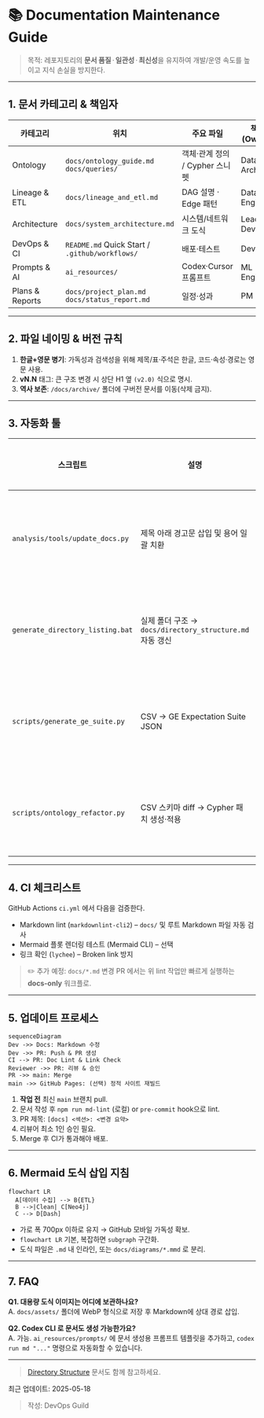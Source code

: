 # 📚 Documentation Maintenance Guide

> 목적: 레포지토리의 **문서 품질** · **일관성** · **최신성**을 유지하여 개발/운영 속도를 높이고 지식 손실을 방지한다.

---
## 1. 문서 카테고리 & 책임자
| 카테고리 | 위치 | 주요 파일 | 책임(Owner) |
|-----------|-------|-----------|-------------|
| Ontology  | `docs/ontology_guide.md` `docs/queries/` | 객체·관계 정의 / Cypher 스니펫 | Data Architect |
| Lineage & ETL | `docs/lineage_and_etl.md` | DAG 설명 · Edge 패턴 | Data Engineer |
| Architecture | `docs/system_architecture.md` | 시스템/네트워크 도식 | Lead Dev |
| DevOps & CI | `README.md` Quick Start / `.github/workflows/` | 배포·테스트 | DevOps |
| Prompts & AI | `ai_resources/` | Codex·Cursor 프롬프트 | ML Engineer |
| Plans & Reports | `docs/project_plan.md` `docs/status_report.md` | 일정·성과 | PM |

---
## 2. 파일 네이밍 & 버전 규칙
1. **한글+영문 병기**: 가독성과 검색성을 위해 제목/표·주석은 한글, 코드·속성·경로는 영문 사용.  
2. **vN.N** 태그: 큰 구조 변경 시 상단 H1 옆 `(v2.0)` 식으로 명시.  
3. **역사 보존**: `/docs/archive/` 폴더에 구버전 문서를 이동(삭제 금지).

---
## 3. 자동화 툴
| 스크립트 | 설명 | 사용 시점 |
|-----------|------|-----------|
| `analysis/tools/update_docs.py` | 제목 아래 경고문 삽입 및 용어 일괄 치환 | 대규모 용어 변경 시 | 
| `generate_directory_listing.bat` | 실제 폴더 구조 → `docs/directory_structure.md` 자동 갱신 | 폴더 추가/이동 후 | 
| `scripts/generate_ge_suite.py` | CSV → GE Expectation Suite JSON | 새 데이터셋 도입 시 | 
| `scripts/ontology_refactor.py` | CSV 스키마 diff → Cypher 패치 생성·적용 | 온톨로지 변경 시 |

---
## 4. CI 체크리스트
GitHub Actions `ci.yml` 에서 다음을 검증한다.
- Markdown lint (`markdownlint-cli2`) – `docs/` 및 루트 Markdown 파일 자동 검사
- Mermaid 플롯 렌더링 테스트 (Mermaid CLI) – 선택
- 링크 확인 (`lychee`) – Broken link 방지

> ✏️ 추가 예정: `docs/*.md` 변경 PR 에서는 위 lint 작업만 빠르게 실행하는 **docs-only** 워크플로.

---
## 5. 업데이트 프로세스
```mermaid
sequenceDiagram
Dev ->> Docs: Markdown 수정
Dev ->> PR: Push & PR 생성
CI --> PR: Doc Lint & Link Check
Reviewer ->> PR: 리뷰 & 승인
PR ->> main: Merge
main ->> GitHub Pages: (선택) 정적 사이트 재빌드
```
1. **작업 전** 최신 `main` 브랜치 pull.  
2. 문서 작성 후 `npm run md-lint` (로컬) or `pre-commit` hook으로 lint.  
3. PR 제목: `[docs] <섹션>: <변경 요약>`  
4. 리뷰어 최소 1인 승인 필요.  
5. Merge 후 CI가 통과해야 배포.

---
## 6. Mermaid 도식 삽입 지침
```mermaid
flowchart LR
  A[데이터 수집] --> B{ETL}
  B -->|Clean| C[Neo4j]
  C --> D[Dash]
```
- 가로 폭 700px 이하로 유지 → GitHub 모바일 가독성 확보.  
- `flowchart LR` 기본, 복잡하면 `subgraph` 구간화.  
- 도식 파일은 `.md` 내 인라인, 또는 `docs/diagrams/*.mmd` 로 분리.

---
## 7. FAQ
**Q1. 대용량 도식 이미지는 어디에 보관하나요?**  
A. `docs/assets/` 폴더에 WebP 형식으로 저장 후 Markdown에 상대 경로 삽입.

**Q2. Codex CLI 로 문서도 생성 가능한가요?**  
A. 가능. `ai_resources/prompts/` 에 문서 생성용 프롬프트 템플릿을 추가하고, `codex run md "..."` 명령으로 자동화할 수 있습니다.

---
> [Directory Structure](directory_structure.md) 문서도 함께 참고하세요.

최근 업데이트: 2025-05-18  
> 작성: DevOps Guild 
